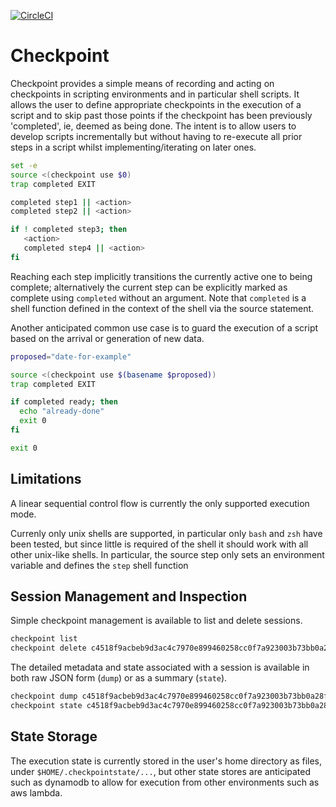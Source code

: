 [![CircleCI](https://circleci.com/gh/circleci/circleci-docs.svg?style=svg)](https://circleci.com/gh/circleci/circleci-docs)

# Checkpoint

Checkpoint provides a simple means of recording and acting
on checkpoints in scripting environments and in particular
shell scripts. It allows the user to define appropriate
checkpoints in the execution of a script and to skip past
those points if the checkpoint has been previously 'completed', ie,
deemed as being done. The intent is to allow users to develop scripts
incrementally but without having to re-execute all prior
steps in a script whilst implementing/iterating on later ones.

```sh
set -e
source <(checkpoint use $0)
trap completed EXIT

completed step1 || <action>
completed step2 || <action>

if ! completed step3; then
   <action>
   completed step4 || <action>
fi
```

Reaching each step implicitly transitions the currently active one to being
complete; alternatively the current step can be explicitly marked
as complete using `completed` without an argument. Note that `completed` is
a shell function defined in the context of the shell via the
source statement.

Another anticipated common use case is to guard the execution of a script
based on the arrival or generation of new data.

```sh
proposed="date-for-example"

source <(checkpoint use $(basename $proposed))
trap completed EXIT

if completed ready; then
  echo "already-done"
  exit 0
fi

exit 0
```

## Limitations

A linear sequential control flow is currently the only supported
execution mode.

Currenly only unix shells are supported, in particular only `bash` and `zsh`
have been tested, but since little is required of the shell it should
work with all other unix-like shells. In particular, the source
step only sets an environment variable and defines the `step` shell function


## Session Management and Inspection

Simple checkpoint management is available to list and delete sessions.

```sh
checkpoint list
checkpoint delete c4518f9acbeb9d3ac4c7970e899460258cc0f7a923003b73bb0a28fa0f050f99
```

The detailed metadata and state associated with a session is available in both
raw JSON form (`dump`) or as a summary (`state`).
```sh
checkpoint dump c4518f9acbeb9d3ac4c7970e899460258cc0f7a923003b73bb0a28fa0f050f99
checkpoint state c4518f9acbeb9d3ac4c7970e899460258cc0f7a923003b73bb0a28fa0f050f99
```

## State Storage

The execution state is currently stored in the user's home directory
as files, under `$HOME/.checkpointstate/...`, but other state stores
are anticipated such as dynamodb to allow for execution from other
environments such as aws lambda.